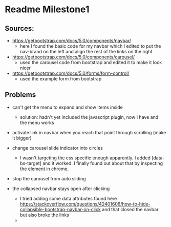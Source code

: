 # Readme Milestone1

## Sources:
* https://getbootstrap.com/docs/5.0/components/navbar/
  - here I found the basic code for my navbar 
    which I edited to put the nav-brand on the left and align the rest of the links on the right
* https://getbootstrap.com/docs/5.0/components/carousel/
  - used the carousel code from bootstrap and edited it to make it look nicer
* https://getbootstrap.com/docs/5.0/forms/form-control/
  - used the example form from bootstrap

## Problems  
* can't get the menu to expand and show items inside
  - solution: hadn't yet included the javascript plugin, now I have and the menu works

* activate link in navbar when you reach that point through scrolling (make it bigger)

* change carousel slide indicator into circles
  - I wasn't targeting the css specific enough apparently. I added [data-bs-target] and it worked.
I finally found out about that by inspecting the element in chrome.

* stop the carousel from auto sliding

* the collapsed navbar stays open after clicking
  - I tried adding some data attributes found here https://stackoverflow.com/questions/42401606/how-to-hide-collapsible-bootstrap-navbar-on-click
  and that closed the navbar but also broke the links
  - 
